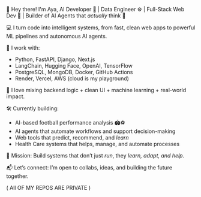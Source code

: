 👋 Hey there! I'm Aya, AI Developer 🧠 | Data Engineer ⚙️ | Full-Stack Web Dev 🧩 | Builder of AI Agents that *actually* think 🤖

💻 I turn code into intelligent systems, from fast, clean web apps to powerful ML pipelines and autonomous AI agents.

🚀 I work with:
- Python, FastAPI, Django, Next.js
- LangChain, Hugging Face, OpenAI, TensorFlow
- PostgreSQL, MongoDB, Docker, GitHub Actions
- Render, Vercel, AWS (cloud is my playground)

🧪 I love mixing backend logic + clean UI + machine learning + real-world impact.

🛠️ Currently building: 
- AI-based football performance analysis 🏟️⚽  
- AI agents that automate workflows and support decision-making  
- Web tools that predict, recommend, and *learn*
- Health Care systems that helps, manage, and automate processes

🎯 Mission: Build systems that don’t just *run*, they *learn, adapt, and help*.

📬 Let’s connect: I’m open to collabs, ideas, and building the future together.

( All OF MY REPOS ARE PRIVATE )
